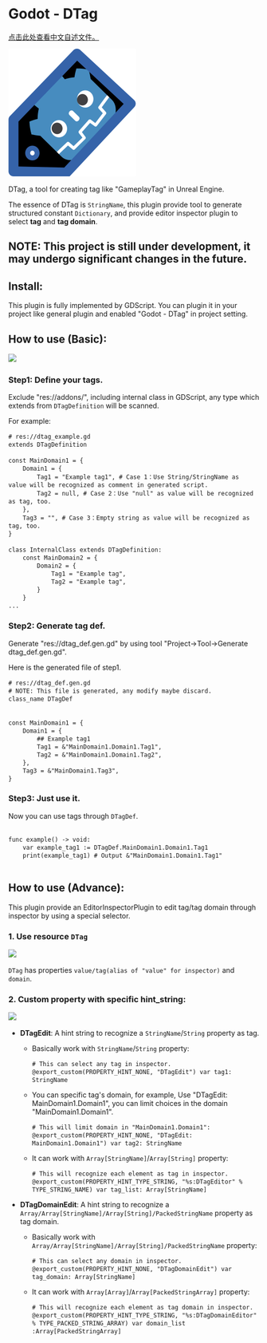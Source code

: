 # Godot - DTag

[点击此处查看中文自述文件。](README.zh.md) 

![](icon.svg)


DTag, a tool for creating tag like "GameplayTag" in Unreal Engine.

The essence of DTag is `StringName`, this plugin provide tool to generate structured constant `Dictionary`, and provide editor inspector plugin to select **tag** and **tag domain**.

## NOTE: This project is still under development, it may undergo significant changes in the future.

## Install:

This plugin is fully implemented by GDScript. You can plugin it in your project like general plugin and enabled "Godot - DTag" in project setting.

## How to use (Basic):

![](.doc/Basic.gif)


### Step1: Define your tags.

Exclude "res://addons/", including internal class in GDScript, any type which extends from `DTagDefinition` will be scanned.

For example:
```GDScript
# res://dtag_example.gd
extends DTagDefinition

const MainDomain1 = {
	Domain1 = {
		Tag1 = "Example tag1", # Case 1：Use String/StringName as value will be recognized as comment in generated script.
		Tag2 = null, # Case 2：Use "null" as value will be recognized as tag, too.
	},
	Tag3 = "", # Case 3：Empty string as value will be recognized as tag, too.
}

class InternalClass extends DTagDefinition:
	const MainDomain2 = {
		Domain2 = {
			Tag1 = "Example tag",
			Tag2 = "Example tag",
		}
	}
...

```

### Step2: Generate tag def.

Generate "res://dtag_def.gen.gd" by using tool "Project->Tool->Generate dtag_def.gen.gd".

Here is the generated file of step1.
```GDScript
# res://dtag_def.gen.gd
# NOTE: This file is generated, any modify maybe discard.
class_name DTagDef


const MainDomain1 = {
	Domain1 = {
		## Example tag1
		Tag1 = &"MainDomain1.Domain1.Tag1",
		Tag2 = &"MainDomain1.Domain1.Tag2",
	},
	Tag3 = &"MainDomain1.Tag3",
}

```

### Step3: Just use it.

Now you can use tags through `DTagDef`.

```

func example() -> void:
	var example_tag1 := DTagDef.MainDomain1.Domain1.Tag1
	print(example_tag1) # Output &"MainDomain1.Domain1.Tag1"


```


## How to use (Advance):

This plugin provide an EditorInspectorPlugin to edit tag/tag domain through inspector by using a special selector.

### 1. Use resource `DTag`

![](.doc/DTag.gif)


`DTag` has properties `value/tag(alias of "value" for inspector)` and `domain`.


### 2. Custom property with specific hint_string:

![](.doc/Custom.gif)


- **DTagEdit**: A hint string to recognize a `StringName`/`String` property as tag.

	- Basically work with `StringName`/`String` property:

		```GDScript
		# This can select any tag in inspector.
		@export_custom(PROPERTY_HINT_NONE, "DTagEdit") var tag1: StringName
		```

	- You can specific tag's domain, for example, Use "DTagEdit: MainDomain1.Domain1", you can limit choices in the domain "MainDomain1.Domain1".

		``` GDScript
		# This will limit domain in "MainDomain1.Domain1":
		@export_custom(PROPERTY_HINT_NONE, "DTagEdit: MainDomain1.Domain1") var tag2: StringName
		```

    - It can work with `Array[StringName]`/`Array[String]` property:

		``` GDScript
		# This will recognize each element as tag in inspector.
		@export_custom(PROPERTY_HINT_TYPE_STRING, "%s:DTagEditor" % TYPE_STRING_NAME) var tag_list: Array[StringName]
		```

- **DTagDomainEdit**: A hint string to recognize a `Array/Array[StringName]/Array[String]/PackedStringName` property as tag domain.

	- Basically work with `Array/Array[StringName]/Array[String]/PackedStringName` property:

		```GDScript
		# This can select any domain in inspector.
		@export_custom(PROPERTY_HINT_NONE, "DTagDomainEdit") var tag_domain: Array[StringName]
		```

    - It can work with `Array[Array]`/`Array[PackedStringArray]` property:

		```GDScript
		# This will recognize each element as tag domain in inspector.
        @export_custom(PROPERTY_HINT_TYPE_STRING, "%s:DTagDomainEditor" % TYPE_PACKED_STRING_ARRAY) var domain_list :Array[PackedStringArray]
		```
